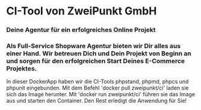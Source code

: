 # CI-Tool von ZweiPunkt GmbH

### Deine Agentur für ein erfolgreiches Online Projekt
### Als Full-Service Shopware Agentur bieten wir Dir alles aus einer Hand. Wir betreuen Dich und Dein Projekt von Beginn an und sorgen für den erfolgreichen Start Deines E-Commerce Projektes.

In dieser DockerApp haben wir die CI-Tools phpstand, phpmd, phpcs und phpunit eingebunden.
Mit dem Befehl 'docker pull zweipunkt/ci' laden sie sich das Image herunter. Mit 'docker run zweipunkt/ci' führen sie das Image aus und starten den Container.
Den Rest erledigt die Anwendung für Sie!